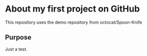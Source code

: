 # About my first project on GitHub
This repository uses the demo repository from octocat/Spoon-Knife

## Purpose
Just a test.
